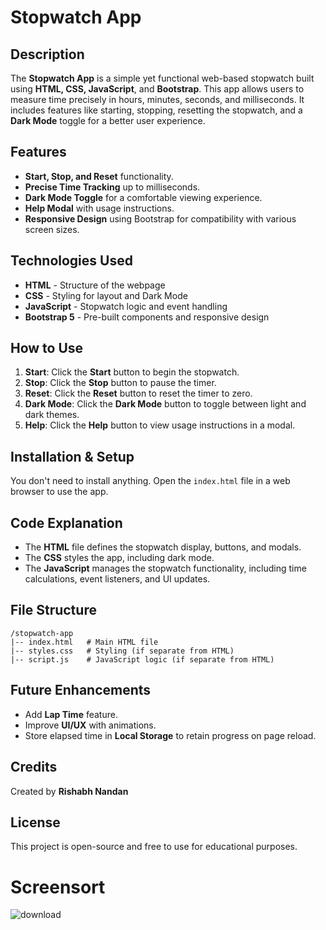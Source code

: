 # Stopwatch App

## Description
The **Stopwatch App** is a simple yet functional web-based stopwatch built using **HTML, CSS, JavaScript**, and **Bootstrap**. This app allows users to measure time precisely in hours, minutes, seconds, and milliseconds. It includes features like starting, stopping, resetting the stopwatch, and a **Dark Mode** toggle for a better user experience.

## Features
- **Start, Stop, and Reset** functionality.
- **Precise Time Tracking** up to milliseconds.
- **Dark Mode Toggle** for a comfortable viewing experience.
- **Help Modal** with usage instructions.
- **Responsive Design** using Bootstrap for compatibility with various screen sizes.

## Technologies Used
- **HTML** - Structure of the webpage
- **CSS** - Styling for layout and Dark Mode
- **JavaScript** - Stopwatch logic and event handling
- **Bootstrap 5** - Pre-built components and responsive design

## How to Use
1. **Start**: Click the **Start** button to begin the stopwatch.
2. **Stop**: Click the **Stop** button to pause the timer.
3. **Reset**: Click the **Reset** button to reset the timer to zero.
4. **Dark Mode**: Click the **Dark Mode** button to toggle between light and dark themes.
5. **Help**: Click the **Help** button to view usage instructions in a modal.

## Installation & Setup
You don't need to install anything. Open the `index.html` file in a web browser to use the app.

## Code Explanation
- The **HTML** file defines the stopwatch display, buttons, and modals.
- The **CSS** styles the app, including dark mode.
- The **JavaScript** manages the stopwatch functionality, including time calculations, event listeners, and UI updates.

## File Structure
```
/stopwatch-app
|-- index.html   # Main HTML file
|-- styles.css   # Styling (if separate from HTML)
|-- script.js    # JavaScript logic (if separate from HTML)
```

## Future Enhancements
- Add **Lap Time** feature.
- Improve **UI/UX** with animations.
- Store elapsed time in **Local Storage** to retain progress on page reload.

## Credits
Created by **Rishabh Nandan**

## License
This project is open-source and free to use for educational purposes.
# Screensort
![download](https://github.com/user-attachments/assets/d704f532-2289-4261-8d85-a80e23287d3e)
